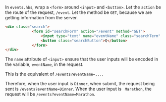 In `events.hbs`, wrap a `<form>` around  `<input>` and `<button>`. Let the `action` be the route of the request, `/event`. Let the method be `GET`, because we are getting information from the server.

```html
<div class="search">
            <form id="searchForm" action="/event" method="GET">
                <input type="text" name="eventName" class="searchTerm" placeholder = "Search Events">
                <button class="searchButton">Q</button>
            </form>
</div>
```

The `name` attribute of  `<input>` ensure that the user inputs will be encoded in the variable, `eventName`, in the request. 

This is the equivalent of `/events?eventName=...`. 

Therefore, when the user input is `Dinner`,  when submit, the request being sent is `/events?eventName=Dinner`.  When the user input is ` Marathon`, the  request will be `/events?eventName=Marathon`. 